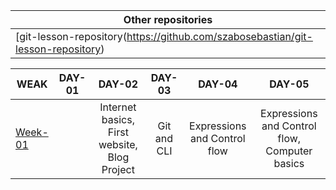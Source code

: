 |Other repositories|
| ------------- |
|[git-lesson-repository(https://github.com/szabosebastian/git-lesson-repository)|

| WEAK        | DAY-01       | DAY-02 | DAY-03 | DAY-04 | DAY-05 |
| ------------- |:-------------:|:-------------:|:-------------:|:-------------:|:-------------:|
| [Week-01](https://github.com/green-fox-academy/szabosebastian/tree/master/week-01)    || Internet basics, First website, Blog Project     |Git and CLI|Expressions and Control flow|Expressions and Control flow, Computer basics|
